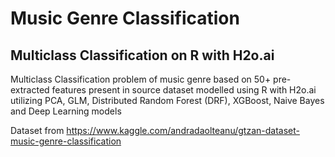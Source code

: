 # Music Genre Classification
## Multiclass Classification on R with H2o.ai

Multiclass Classification problem of music genre based on 50+ pre-extracted features present in source dataset modelled using R with H2o.ai utilizing PCA, GLM, Distributed Random Forest (DRF), XGBoost, Naive Bayes and Deep Learning models

Dataset from https://www.kaggle.com/andradaolteanu/gtzan-dataset-music-genre-classification 



